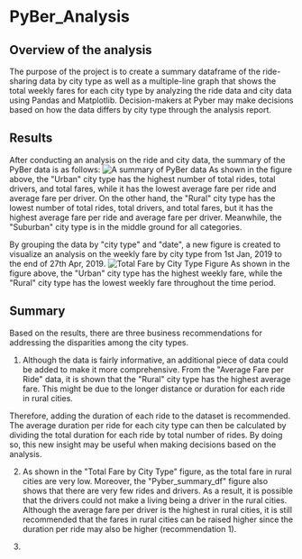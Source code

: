 # PyBer_Analysis

## Overview of the analysis
The purpose of the project is to create a summary dataframe of the ride-sharing data by city type as well as a multiple-line graph that shows the total weekly fares for each city type by analyzing the ride data and city data using Pandas and Matplotlib. Decision-makers at Pyber may make decisions based on how the data differs by city type through the analysis report.

## Results
After conducting an analysis on the ride and city data, the summary of the PyBer data is as follows:
![A summary of PyBer data]()
As shown in the figure above, the "Urban" city type has the highest number of total rides, total drivers, and total fares, while it has the lowest average fare per ride and average fare per driver. On the other hand, the "Rural" city type has the lowest number of total rides, total drivers, and total fares, but it has the highest average fare per ride and average fare per driver. Meanwhile, the "Suburban" city type is in the middle ground for all categories.

By grouping the data by "city type" and "date", a new figure is created to visualize an analysis on the weekly fare by city type from 1st Jan, 2019 to the end of 27th Apr, 2019.
![Total Fare by City Type Figure]()
As shown in the figure above, the "Urban" city type has the highest weekly fare, while the "Rural" city type has the lowest weekly fare throughout the time period.

## Summary
Based on the results, there are three business recommendations for addressing the disparities among the city types.
1. Although the data is fairly informative, an additional piece of data could be added to make it more comprehensive. From the "Average Fare per Ride" data, it is shown that the "Rural" city type has the highest average fare. This might be due to the longer distance or duration for each ride in rural cities.

Therefore, adding the duration of each ride to the dataset is recommended. The average duration per ride  for each city type can then be calculated by dividing the total duration for each ride by total number of rides. By doing so, this new insight may be useful when making decisions based on the analysis.

2. As shown in the "Total Fare by City Type" figure, as the total fare in rural cities are very low. Moreover, the "Pyber_summary_df" figure also shows that there are very few rides and drivers. As a result, it is possible that the drivers could not make a living being a driver in the rural cities. Although the average fare per driver is the highest in rural cities, it is still recommended that the fares in rural cities can be raised higher since the duration per ride may also be higher (recommendation 1).

3.  
